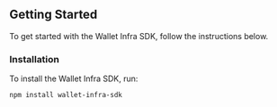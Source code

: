 ## Getting Started

To get started with the Wallet Infra SDK, follow the instructions below.

### Installation

To install the Wallet Infra SDK, run:

```sh
npm install wallet-infra-sdk
```
